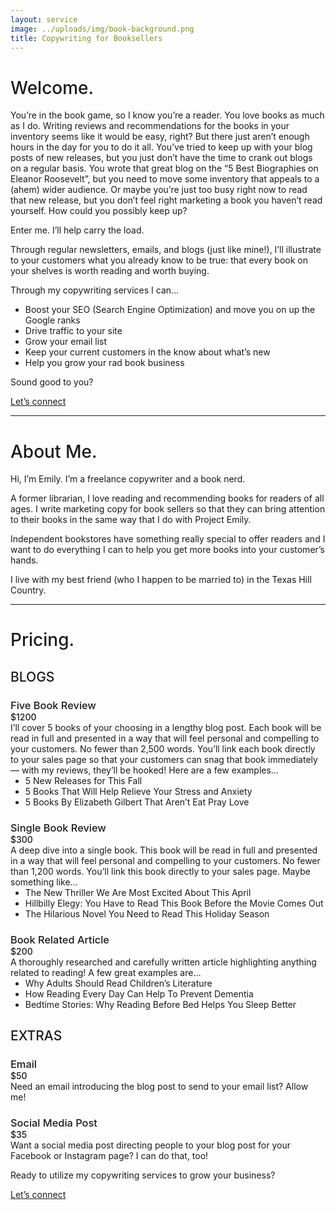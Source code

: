 ```yaml
---
layout: service
image: ../uploads/img/book-background.png
title: Copywriting for Booksellers
---
```


<h1 style="font-weight: 500">Welcome.</h1>

You’re in the book game, so I know you’re a reader. You love books as much as I do. Writing reviews and recommendations for the books in your inventory seems like it would be easy, right? But there just aren’t enough hours in the day for you to do it all.
You’ve tried to keep up with your blog posts of new releases, but you just don’t have the time to crank out blogs on a regular basis. You wrote that great blog on the “5 Best Biographies on Eleanor Roosevelt”, but you need to move some inventory that appeals to a (ahem) wider audience. Or maybe you’re just too busy right now to read that new release, but you don’t feel right marketing a book you haven’t read yourself. How could you possibly keep up?

Enter me. I’ll help carry the load.

Through regular newsletters, emails, and blogs (just like mine!), I’ll illustrate to your customers what you already know to be true: that every book on your shelves is worth reading and worth buying.

Through my copywriting services I can…

- Boost your SEO (Search Engine Optimization) and move you on up the Google ranks
- Drive traffic to your site
- Grow your email list
- Keep your current customers in the know about what’s new
- Help you grow your rad book business

Sound good to you?

<div class="uk-text-center">
    <a href="/contact/" class="button uk-button uk-button-primary uk-button-large uk-border-rounded">Let’s connect</a>
</div>

---

<h1 style="font-weight: 500">About Me.</h1>

Hi, I’m Emily. I’m a freelance copywriter and a book nerd.

A former librarian, I love reading and recommending books for readers of all ages. I write marketing copy for book sellers so that they can bring attention to their books in the same way that I do with Project Emily.

Independent bookstores have something really special to offer readers and I want to do everything I can to help you get more books into your customer’s hands.

I live with my best friend (who I happen to be married to) in the Texas Hill Country.

---

<h1 style="font-weight: 500">Pricing.</h1>

<h2 style="font-weight: 500">BLOGS</h2>

<h3 style="font-weight: 500; margin-bottom: 0px;">Five Book Review</h3>
<h4 style="font-weight: 500; margin: 0px 0px;">$1200</h4>
<p style="margin: 0px 0px;">I’ll cover 5 books of your choosing in a lengthy blog post. Each book will be read in full and presented in a way that will feel personal and compelling to your customers. No fewer than 2,500 words. You’ll link each book directly to your sales page so that your customers can snag that book immediately— with my reviews, they’ll be hooked! Here are a few examples…</p>
<ul style="margin-top: 0px;">
    <li>5 New Releases for This Fall</li>
    <li>5 Books That Will Help Relieve Your Stress and Anxiety</li>
    <li>5 Books By Elizabeth Gilbert That Aren’t Eat Pray Love</li>
</ul>

<h3 style="font-weight: 500; margin-bottom: 0px;">Single Book Review</h3>
<h4 style="font-weight: 500; margin: 0px 0px;">$300</h4>

<p style="margin: 0px 0px;">A deep dive into a single book. This book will be read in full and presented in a way that will feel personal and compelling to your customers. No fewer than 1,200 words. You’ll link this book directly to your sales page. Maybe something like...</p>

<ul style="margin-top: 0px;">
    <li>The New Thriller We Are Most Excited About This April</li>
    <li>Hillbilly Elegy: You Have to Read This Book Before the Movie Comes Out</li>
    <li>The Hilarious Novel You Need to Read This Holiday Season</li>
</ul>

<h3 style="font-weight: 500; margin-bottom: 0px;">Book Related Article</h3>
<h4 style="font-weight: 500; margin: 0px 0px;">$200</h4>

<p style="margin: 0px 0px;">A thoroughly researched and carefully written article highlighting anything related to reading!
A few great examples are…</p>

<ul style="margin-top: 0px;">
    <li>Why Adults Should Read Children’s Literature</li>
    <li>How Reading Every Day Can Help To Prevent Dementia</li>
    <li>Bedtime Stories: Why Reading Before Bed Helps You Sleep Better</li>
</ul>

<h2 style="font-weight: 500">EXTRAS</h2>

<h3 style="font-weight: 500; margin-bottom: 0px;">Email</h3>
<h4 style="font-weight: 500; margin: 0px 0px;">$50</h4>

<p style="margin: 0px 0px;">Need an email introducing the blog post to send to your email list? Allow me!</p>

<h3 style="font-weight: 500; margin-bottom: 0px;">Social Media Post</h3>
<h4 style="font-weight: 500; margin: 0px 0px;">$35</h4>

<p style="margin: 0px 0px;">Want a social media post directing people to your blog post for your Facebook or Instagram page? I can do that, too!</p>

Ready to utilize my copywriting services to grow your business?

<div class="uk-text-center">
    <a href="/contact/" class="button uk-button uk-button-primary uk-button-large uk-border-rounded">Let’s connect</a>
</div>
